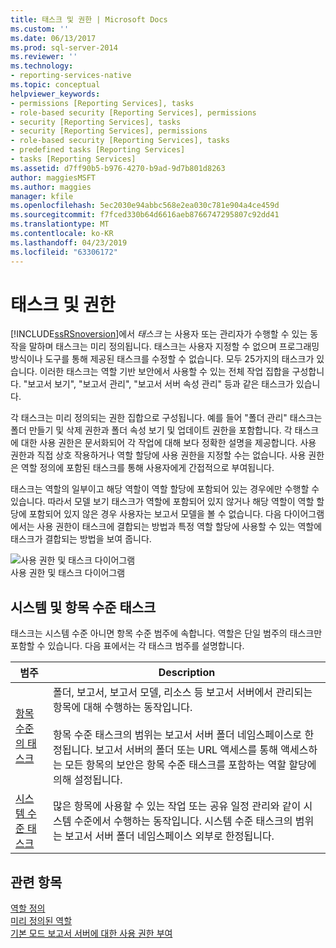 ```yaml
---
title: 태스크 및 권한 | Microsoft Docs
ms.custom: ''
ms.date: 06/13/2017
ms.prod: sql-server-2014
ms.reviewer: ''
ms.technology:
- reporting-services-native
ms.topic: conceptual
helpviewer_keywords:
- permissions [Reporting Services], tasks
- role-based security [Reporting Services], permissions
- security [Reporting Services], tasks
- security [Reporting Services], permissions
- role-based security [Reporting Services], tasks
- predefined tasks [Reporting Services]
- tasks [Reporting Services]
ms.assetid: d7ff90b5-b976-4270-b9ad-9d7b801d8263
author: maggiesMSFT
ms.author: maggies
manager: kfile
ms.openlocfilehash: 5ec2030e94abbc568e2ea030c781e904a4ce459d
ms.sourcegitcommit: f7fced330b64d6616aeb8766747295807c92dd41
ms.translationtype: MT
ms.contentlocale: ko-KR
ms.lasthandoff: 04/23/2019
ms.locfileid: "63306172"
---
```

# <a name="tasks-and-permissions"></a>태스크 및 권한
  [!INCLUDE[ssRSnoversion](../../includes/ssrsnoversion-md.md)]에서 *태스크* 는 사용자 또는 관리자가 수행할 수 있는 동작을 말하며 태스크는 미리 정의됩니다. 태스크는 사용자 지정할 수 없으며 프로그래밍 방식이나 도구를 통해 제공된 태스크를 수정할 수 없습니다. 모두 25가지의 태스크가 있습니다. 이러한 태스크는 역할 기반 보안에서 사용할 수 있는 전체 작업 집합을 구성합니다. "보고서 보기", "보고서 관리", "보고서 서버 속성 관리" 등과 같은 태스크가 있습니다.  
  
 각 태스크는 미리 정의되는 권한 집합으로 구성됩니다. 예를 들어 "폴더 관리" 태스크는 폴더 만들기 및 삭제 권한과 폴더 속성 보기 및 업데이트 권한을 포함합니다. 각 태스크에 대한 사용 권한은 문서화되어 각 작업에 대해 보다 정확한 설명을 제공합니다. 사용 권한과 직접 상호 작용하거나 역할 할당에 사용 권한을 지정할 수는 없습니다. 사용 권한은 역할 정의에 포함된 태스크를 통해 사용자에게 간접적으로 부여됩니다.  
  
 태스크는 역할의 일부이고 해당 역할이 역할 할당에 포함되어 있는 경우에만 수행할 수 있습니다. 따라서 모델 보기 태스크가 역할에 포함되어 있지 않거나 해당 역할이 역할 할당에 포함되어 있지 않은 경우 사용자는 보고서 모델을 볼 수 없습니다. 다음 다이어그램에서는 사용 권한이 태스크에 결합되는 방법과 특정 역할 할당에 사용할 수 있는 역할에 태스크가 결합되는 방법을 보여 줍니다.  
  
 ![사용 권한 및 태스크 다이어그램](../media/report-securityobjects.gif "사용 권한 및 태스크 다이어그램")  
사용 권한 및 태스크 다이어그램  
  
## <a name="system-and-item-level-tasks"></a>시스템 및 항목 수준 태스크  
 태스크는 시스템 수준 아니면 항목 수준 범주에 속합니다. 역할은 단일 범주의 태스크만 포함할 수 있습니다. 다음 표에서는 각 태스크 범주를 설명합니다.  
  
|범주|Description|  
|--------------|-----------------|  
|[항목 수준의 태스크](tasks-and-permissions-item-level-tasks.md)|폴더, 보고서, 보고서 모델, 리소스 등 보고서 서버에서 관리되는 항목에 대해 수행하는 동작입니다.<br /><br /> 항목 수준 태스크의 범위는 보고서 서버 폴더 네임스페이스로 한정됩니다. 보고서 서버의 폴더 또는 URL 액세스를 통해 액세스하는 모든 항목의 보안은 항목 수준 태스크를 포함하는 역할 할당에 의해 설정됩니다.|  
|[시스템 수준 태스크](tasks-and-permissions-system-level-tasks.md)|많은 항목에 사용할 수 있는 작업 또는 공유 일정 관리와 같이 시스템 수준에서 수행하는 동작입니다. 시스템 수준 태스크의 범위는 보고서 서버 폴더 네임스페이스 외부로 한정됩니다.|  
  
## <a name="see-also"></a>관련 항목  
 [역할 정의](role-definitions.md)   
 [미리 정의된 역할](role-definitions-predefined-roles.md)   
 [기본 모드 보고서 서버에 대한 사용 권한 부여](granting-permissions-on-a-native-mode-report-server.md)  
  
  
